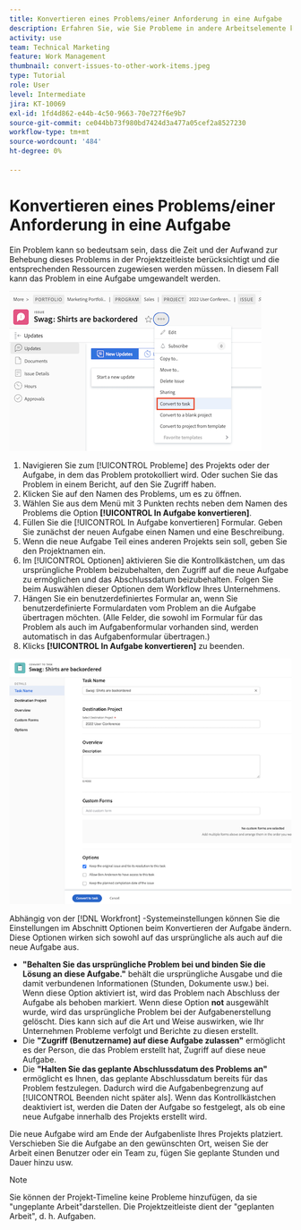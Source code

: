 ```yaml
---
title: Konvertieren eines Problems/einer Anforderung in eine Aufgabe
description: Erfahren Sie, wie Sie Probleme in andere Arbeitselemente konvertieren.
activity: use
team: Technical Marketing
feature: Work Management
thumbnail: convert-issues-to-other-work-items.jpeg
type: Tutorial
role: User
level: Intermediate
jira: KT-10069
exl-id: 1fd4d862-e44b-4c50-9663-70e727f6e9b7
source-git-commit: ce044bb73f980bd7424d3a477a05cef2a8527230
workflow-type: tm+mt
source-wordcount: '484'
ht-degree: 0%

---
```


# Konvertieren eines Problems/einer Anforderung in eine Aufgabe

Ein Problem kann so bedeutsam sein, dass die Zeit und der Aufwand zur Behebung dieses Problems in der Projektzeitleiste berücksichtigt und die entsprechenden Ressourcen zugewiesen werden müssen. In diesem Fall kann das Problem in eine Aufgabe umgewandelt werden.

![Ein Bild der [!UICONTROL In Aufgabe konvertieren] Option eines Problems in [!UICONTROL Workfront].](assets/15-convert-issue-to-task-menu-option.png)

1. Navigieren Sie zum [!UICONTROL Probleme] des Projekts oder der Aufgabe, in dem das Problem protokolliert wird. Oder suchen Sie das Problem in einem Bericht, auf den Sie Zugriff haben.
1. Klicken Sie auf den Namen des Problems, um es zu öffnen.
1. Wählen Sie aus dem Menü mit 3 Punkten rechts neben dem Namen des Problems die Option **[!UICONTROL In Aufgabe konvertieren]**.
1. Füllen Sie die [!UICONTROL In Aufgabe konvertieren] Formular. Geben Sie zunächst der neuen Aufgabe einen Namen und eine Beschreibung.
1. Wenn die neue Aufgabe Teil eines anderen Projekts sein soll, geben Sie den Projektnamen ein.
1. Im [!UICONTROL Optionen] aktivieren Sie die Kontrollkästchen, um das ursprüngliche Problem beizubehalten, den Zugriff auf die neue Aufgabe zu ermöglichen und das Abschlussdatum beizubehalten. Folgen Sie beim Auswählen dieser Optionen dem Workflow Ihres Unternehmens.
1. Hängen Sie ein benutzerdefiniertes Formular an, wenn Sie benutzerdefinierte Formulardaten vom Problem an die Aufgabe übertragen möchten. (Alle Felder, die sowohl im Formular für das Problem als auch im Aufgabenformular vorhanden sind, werden automatisch in das Aufgabenformular übertragen.)
1. Klicks **[!UICONTROL In Aufgabe konvertieren]** zu beenden.

![Ein Bild der [!UICONTROL In Aufgabe konvertieren] Form eines Problems in [!UICONTROL Workfront].](assets/16-convert-to-task-options.png)

Abhängig von der [!DNL Workfront] -Systemeinstellungen können Sie die Einstellungen im Abschnitt Optionen beim Konvertieren der Aufgabe ändern. Diese Optionen wirken sich sowohl auf das ursprüngliche als auch auf die neue Aufgabe aus.

* **&quot;Behalten Sie das ursprüngliche Problem bei und binden Sie die Lösung an diese Aufgabe.&quot;** behält die ursprüngliche Ausgabe und die damit verbundenen Informationen (Stunden, Dokumente usw.) bei. Wenn diese Option aktiviert ist, wird das Problem nach Abschluss der Aufgabe als behoben markiert. Wenn diese Option **not** ausgewählt wurde, wird das ursprüngliche Problem bei der Aufgabenerstellung gelöscht. Dies kann sich auf die Art und Weise auswirken, wie Ihr Unternehmen Probleme verfolgt und Berichte zu diesen erstellt.
* Die **&quot;Zugriff (Benutzername) auf diese Aufgabe zulassen&quot;** ermöglicht es der Person, die das Problem erstellt hat, Zugriff auf diese neue Aufgabe.
* Die **&quot;Halten Sie das geplante Abschlussdatum des Problems an&quot;** ermöglicht es Ihnen, das geplante Abschlussdatum bereits für das Problem festzulegen. Dadurch wird die Aufgabenbegrenzung auf [!UICONTROL Beenden nicht später als]. Wenn das Kontrollkästchen deaktiviert ist, werden die Daten der Aufgabe so festgelegt, als ob eine neue Aufgabe innerhalb des Projekts erstellt wird.

Die neue Aufgabe wird am Ende der Aufgabenliste Ihres Projekts platziert. Verschieben Sie die Aufgabe an den gewünschten Ort, weisen Sie der Arbeit einen Benutzer oder ein Team zu, fügen Sie geplante Stunden und Dauer hinzu usw.

>[!NOTE]
>
>Sie können der Projekt-Timeline keine Probleme hinzufügen, da sie &quot;ungeplante Arbeit&quot;darstellen. Die Projektzeitleiste dient der &quot;geplanten Arbeit&quot;, d. h. Aufgaben.


